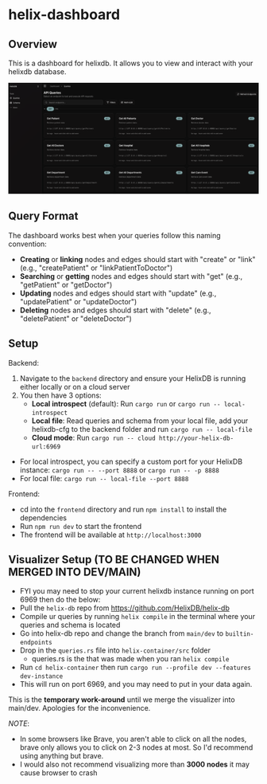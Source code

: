# helix-dashboard

## Overview

This is a dashboard for helixdb. It allows you to view and interact with your helixdb database.

![Dashboard](./public/dashboard.png)


## Query Format

The dashboard works best when your queries follow this naming convention:

- **Creating** or **linking** nodes and edges should start with "create" or "link" (e.g., "createPatient" or "linkPatientToDoctor")
- **Searching** or **getting** nodes and edges should start with "get" (e.g., "getPatient" or "getDoctor")
- **Updating** nodes and edges should start with "update" (e.g., "updatePatient" or "updateDoctor")
- **Deleting** nodes and edges should start with "delete" (e.g., "deletePatient" or "deleteDoctor")

## Setup

Backend:
1. Navigate to the `backend` directory and ensure your HelixDB is running either locally or on a cloud server
2. You then have 3 options:
    - **Local introspect** (default): Run `cargo run` or `cargo run -- local-introspect`
    - **Local file**: Read queries and schema from your local file, add your helixdb-cfg to the backend folder and run `cargo run -- local-file`
    - **Cloud mode**: Run `cargo run -- cloud http://your-helix-db-url:6969`

- For local introspect, you can specify a custom port for your HelixDB instance: `cargo run -- --port 8888` or `cargo run -- -p 8888`
- For local file: `cargo run -- local-file --port 8888`

Frontend:
- cd into the `frontend` directory and run `npm install` to install the dependencies
- Run `npm run dev` to start the frontend
- The frontend will be available at `http://localhost:3000`

## Visualizer Setup (TO BE CHANGED WHEN MERGED INTO DEV/MAIN)

- FYI you may need to stop your current helixdb instance running on port 6969 then do the below:
- Pull the `helix-db` repo from https://github.com/HelixDB/helix-db
- Compile ur queries by running `helix compile` in the terminal where your queries and schema is located
- Go into helix-db repo and change the branch from `main/dev` to `builtin-endpoints`
- Drop in the `queries.rs` file into `helix-container/src` folder
    - queries.rs is the that was made when you ran `helix compile`
- Run `cd helix-container` then run `cargo run --profile dev --features dev-instance`
- This will run on port 6969, and you may need to put in your data again.

This is the **temporary work-around** until we merge the visualizer into main/dev. Apologies for the inconvenience.

*NOTE*: 
- In some browsers like Brave, you aren't able to click on all the nodes, brave only allows you to click on 2-3 nodes at most. So I'd recommend using anything but brave.
- I would also not recommend visualizing more than **3000 nodes** it may cause browser to crash